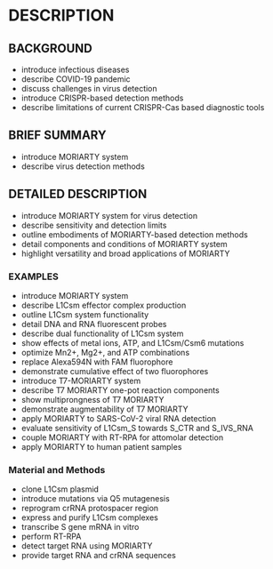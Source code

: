 # DESCRIPTION

## BACKGROUND

- introduce infectious diseases
- describe COVID-19 pandemic
- discuss challenges in virus detection
- introduce CRISPR-based detection methods
- describe limitations of current CRISPR-Cas based diagnostic tools

## BRIEF SUMMARY

- introduce MORIARTY system
- describe virus detection methods

## DETAILED DESCRIPTION

- introduce MORIARTY system for virus detection
- describe sensitivity and detection limits
- outline embodiments of MORIARTY-based detection methods
- detail components and conditions of MORIARTY system
- highlight versatility and broad applications of MORIARTY

### EXAMPLES

- introduce MORIARTY system
- describe L1Csm effector complex production
- outline L1Csm system functionality
- detail DNA and RNA fluorescent probes
- describe dual functionality of L1Csm system
- show effects of metal ions, ATP, and L1Csm/Csm6 mutations
- optimize Mn2+, Mg2+, and ATP combinations
- replace Alexa594N with FAM fluorophore
- demonstrate cumulative effect of two fluorophores
- introduce T7-MORIARTY system
- describe T7 MORIARTY one-pot reaction components
- show multiprongness of T7 MORIARTY
- demonstrate augmentability of T7 MORIARTY
- apply MORIARTY to SARS-CoV-2 viral RNA detection
- evaluate sensitivity of L1Csm_S towards S_CTR and S_IVS_RNA
- couple MORIARTY with RT-RPA for attomolar detection
- apply MORIARTY to human patient samples

### Material and Methods

- clone L1Csm plasmid
- introduce mutations via Q5 mutagenesis
- reprogram crRNA protospacer region
- express and purify L1Csm complexes
- transcribe S gene mRNA in vitro
- perform RT-RPA
- detect target RNA using MORIARTY
- provide target RNA and crRNA sequences

